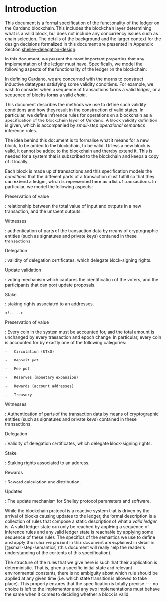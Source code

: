 # Introduction

This document is a formal specification of the functionality of the
ledger on the Cardano blockchain.
This includes the blockchain layer determining what is a valid block,
but does not include any concurrency issues such as chain selection. The
details of the background and the larger context for the design
decisions formalized in this document are presented in Appendix
Section [shelley-delegation-design](#shelley-delegation-design).

In this document, we present the most important properties that any
implementation of the ledger must have. Specifically, we model the
following aspects of the functionality of the ledger on the blockchain:

In defining Cardano, we are concerned with the means to construct
inductive datatypes satisfying some validity conditions. For example, we
wish to consider when a sequence of transactions forms a valid *ledger*,
or a sequence of blocks forms a valid *chain*.

This document describes the methods we use to define such validity
conditions and how they result in the construction of valid states. In
particular, we define inference rules for operations on a blockchain as
a specification of the blockchain layer of Cardano. A block validity
definition is given, which is accompanied by *small-step operational
semantics* inference rules.

The idea behind this document is to formalise what it means for a new
block, to be added to the blockchain, to be valid. Unless a new block is
valid, it cannot be added to the blockchain and thereby extend it. This
is needed for a system that is subscribed to the blockchain and keeps a
copy of it locally.

Each block is made up of transactions and this specification models the
*conditions* that the different parts of a transaction must fulfill so
that they can extend a ledger, which is represented here as a list of
transactions. In particular, we model the following aspects:

Preservation of value

:   relationship between the total value of input and outputs in a new
    transaction, and the unspent outputs.

Witnesses

:   authentication of parts of the transaction data by means of
    cryptographic entities (such as signatures and private keys)
    contained in these transactions.

Delegation

:   validity of delegation certificates, which delegate block-signing
    rights.

Update validation

:   voting mechanism which captures the identification of the voters,
    and the participants that can post update proposals.

Stake

:   staking rights associated to an addresses.

```{=html}
<!-- -->
```

Preservation of value

:   Every coin in the system must be accounted for, and the total amount
    is unchanged by every transaction and epoch change. In particular,
    every coin is accounted for by exactly one of the following
    categories:

    -   Circulation (UTxO)

    -   Deposit pot

    -   Fee pot

    -   Reserves (monetary expansion)

    -   Rewards (account addresses)

    -   Treasury

Witnesses

:   Authentication of parts of the transaction data by means of
    cryptographic entities (such as signatures and private keys)
    contained in these transactions.

Delegation

:   Validity of delegation certificates, which delegate block-signing
    rights.

Stake

:   Staking rights associated to an address.

Rewards

:   Reward calculation and distribution.

Updates

:   The update mechanism for Shelley protocol parameters and software.

While the blockchain protocol is a reactive system that is driven by the
arrival of blocks causing updates to the ledger, the formal description
is a collection of rules that compose a static description of what a
*valid ledger* is. A valid ledger state can only be reached by applying
a sequence of inference rules and any valid ledger state is reachable by
applying some sequence of these rules. The specifics of the semantics we
use to define and apply the rules we present in this document are
explained in detail in [@small-step-semantics] (this document will
really help the reader's understanding of the contents of this
specification).

The structure of the rules that we give here is such that their
application is deterministic. That is, given a specific initial state
and relevant environmental constants, there is no ambiguity about which
rule should be applied at any given time (i.e. which state transition is
allowed to take place). This property ensures that the specification is
totally precise --- no choice is left to the implementor and any two
implementations must behave the same when it comes to deciding whether a
block is valid.
